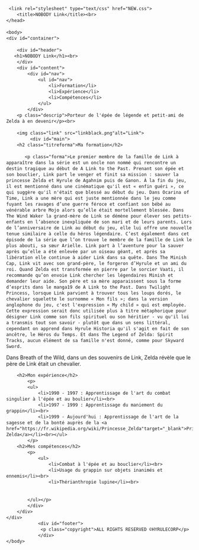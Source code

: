 
<html>
    <head>
        <meta charset="utf-8" />
        
     <link rel="stylesheet" type="text/css" href="NEW.css">
		<title>NOBODY Link</title><br>
    </head>

    <body>
    <div id="container">

        <div id="header">
       <h1>NOBODY Link</h1><br>
        </div>
        <div id="content">
            <div id="nav">
                <ul id="nav">
                    <li>Formation</li>
                    <li>Expérience</li>
                    <li>Compétences</li>
                </ul>
            </div>
    	<p class="descrip">Porteur de l'épée de légende et petit-ami de Zelda à en devenir</p><br>

    	<img class="link" src="linkblack.png"alt="Link">
             <div id="main">
    	<h2 class="titreforma">Ma formation</h2>

    	   <p class="forma">Le premier membre de la famille de Link à apparaître dans la série est un oncle non nommé qui rencontre un destin tragique au début de A Link to the Past. Prenant son épée et son bouclier, Link part le venger et finit sa mission : sauver la princesse Zelda et Hyrule de Agahnim puis de Ganon. À la fin du jeu, il est mentionné dans une cinématique qu'il est « enfin guéri », ce qui suggère qu'il n'était que blessé au début du jeu. Dans Ocarina of Time, Link a une mère qui est juste mentionnée dans le jeu comme fuyant les ravages d’une guerre féroce et confiant son bébé au vénérable arbre Mojo alors qu’elle était mortellement blessée. Dans The Wind Waker la grand-mère de Link se démène pour élever ses petits-enfants en l’absence inexpliquée de son mari et de leurs parents. Lors de l’anniversaire de Link au début du jeu, elle lui offre une nouvelle tenue similaire à celle du héros légendaire. C’est également dans cet épisode de la série que l’on trouve le membre de la famille de Link le plus abouti, sa sœur Arielle. Link part à l’aventure pour la sauver après qu’elle a été enlevée par un oiseau géant, et après sa libération elle continue à aider Link dans sa quête. Dans The Minish Cap, Link vit avec son grand-père, le forgeron d’Hyrule et un ami du roi. Quand Zelda est transformée en pierre par le sorcier Vaati, il recommande qu’on envoie Link chercher les légendaires Minish et demander leur aide. Son père et sa mère apparaissent sous la forme d’esprits dans le manga19 de A Link to the Past. Dans Twilight Princess, lorsque Link parvient à trouver tous les loups dorés, le chevalier squelette le surnomme « Mon fils »; dans la version anglophone du jeu, c'est l'expression « My child » qui est employée. Cette expression serait donc utilisée plus à titre métaphorique pour désigner Link comme son fils spirituel ou son héritier - vu qu'il lui a transmis tout son savoir - plutôt que dans un sens littéral, cependant on apprend dans Hyrule Historia qu'il s'agit en fait de son ancêtre, le Héros du Temps. Et dans The Legend of Zelda: Spirit Tracks, aucun élément de sa famille n'est donné, comme pour Skyward Sword.

Dans Breath of the Wild, dans un des souvenirs de Link, Zelda révèle que le père de Link était un chevalier.<br>
    		</p>

    	<h2>Mon expérience</h2>
    		<p>
    		<ul>	
    			<li>1990 - 1997 : Apprentissage de l'art du combat singulier à l'épée et au boulier</li><br>
    			<li>1997 - 1999 : Apprentissage du maniement du grappin</li><br>
    			<li>1999 - Aujourd'hui : Apprentissage de l'art de la sagesse et de la bonté auprès de la <a href="https://fr.wikipedia.org/wiki/Princesse_Zelda"target="_blank">Princesse Zelda</a></li><br></ul>
    		</p>
    	<h2>Mes compétences</h2>
    		<p>
    			<ul>
    				<li>Combat à l'épée et au bouclier</li><br>
    				<li>Usage du grappin sur objets inanimés et ennemis</li><br>
    				<li>Thérianthropie lupine</li><br>

    			
    		</ul></p>
            </div>
        </div>
    </div>
                <div id="footer">
                 <p class="copyright">ALL RIGHTS RESERVED ©HYRULECORP</p>
                </div>
    </body>
</html>
